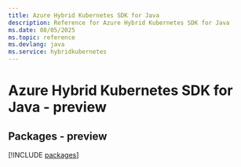 ```yaml
---
title: Azure Hybrid Kubernetes SDK for Java
description: Reference for Azure Hybrid Kubernetes SDK for Java
ms.date: 08/05/2025
ms.topic: reference
ms.devlang: java
ms.service: hybridkubernetes
---
```

# Azure Hybrid Kubernetes SDK for Java - preview
## Packages - preview
[!INCLUDE [packages](hybrid-kubernetes-index.md)]